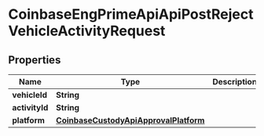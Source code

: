 
# CoinbaseEngPrimeApiApiPostRejectVehicleActivityRequest

## Properties
Name | Type | Description | Notes
------------ | ------------- | ------------- | -------------
**vehicleId** | **String** |  | 
**activityId** | **String** |  | 
**platform** | [**CoinbaseCustodyApiApprovalPlatform**](CoinbaseCustodyApiApprovalPlatform.md) |  |  [optional]



